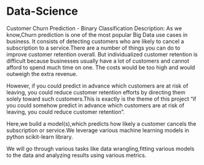 # Data-Science
Customer Churn Prediction - Binary Classification
Description:
As we know,Churn prediction is one of the most popular Big Data use cases in business. It consists of detecting customers who are likely to cancel a subscription to a service.There are a number of things you can do to improve customer retention overall. But individualized customer retention is difficult because businesses usually have a lot of customers and cannot afford to spend much time on one. The costs would be too high and would outweigh the extra revenue. 

However, if you could predict in advance which customers are at risk of leaving, you could reduce customer retention efforts by directing them solely toward such customers.This is exactly is the theme of this project “if you could somehow predict in advance which customers are at risk of leaving, you could reduce customer retention”.

Here,we build a model(s),which predicts how likely a customer cancels the subscription or service.We leverage various machine learning models in python scikit-learn library.

We will go through various tasks like data wrangling,fitting various models to the data and analyzing results using various metrics.

